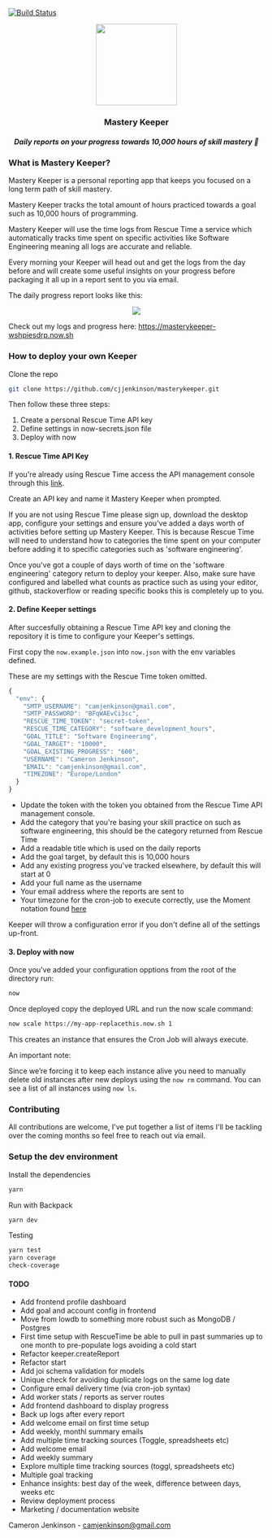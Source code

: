 [![Build Status](https://travis-ci.org/cjjenkinson/masterykeeper.svg?branch=master)](https://travis-ci.org/cjjenkinson/masterykeeper)

<div align="center">
  <img src="https://github.com/cjjenkinson/masterykeeper/blob/develop/logo.png?raw=true" width="160px" />
  <h3>Mastery Keeper</h3>
  <h5>Daily reports on your progress towards 10,000 hours of skill mastery 🎩</h5>
</div>

### What is Mastery Keeper?

Mastery Keeper is a personal reporting app that keeps you focused on a long term path of skill mastery.

Mastery Keeper tracks the total amount of hours practiced towards a goal such as 10,000 hours of programming.

Mastery Keeper will use the time logs from Rescue Time a service which automatically tracks time spent on specific activities like Software Engineering meaning all logs are accurate and reliable.

Every morning your Keeper will head out and get the logs from the day before and will create some useful insights on your progress before packaging it all up in a report sent to you via email.

The daily progress report looks like this:

<div align="center">
  <img src="https://github.com/cjjenkinson/masterykeeper/blob/master/report.png?raw=true" />
</div>

Check out my logs and progress here: https://masterykeeper-wshpiesdrp.now.sh

### How to deploy your own Keeper

Clone the repo

```bash
git clone https://github.com/cjjenkinson/masterykeeper.git
```

Then follow these three steps:

1. Create a personal Rescue Time API key
2. Define settings in now-secrets.json file
3. Deploy with now

#### 1. Rescue Time API Key

If you're already using Rescue Time access the API management console through this [link](https://www.rescuetime.com/anapi/manage). 

Create an API key and name it Mastery Keeper when prompted.

If you are not using Rescue Time please sign up, download the desktop app, configure your settings and ensure you've added a days worth of activities before setting up Mastery Keeper. This is because Rescue Time will need to understand how to categories the time spent on your computer before adding it to specific categories such as 'software engineering'.

Once you've got a couple of days worth of time on the 'software engineering' category return to deploy your keeper. Also, make sure have configured and labelled what counts as practice such as using your editor, github, stackoverflow or reading specific books this is completely up to you.

#### 2. Define Keeper settings

After succesfully obtaining a Rescue Time API key and cloning the repository it is time to configure your Keeper's settings.

First copy the ```now.example.json``` into ```now.json``` with the env variables defined.

These are my settings with the Rescue Time token omitted.

```javascript
{
  "env": {
    "SMTP_USERNAME": "camjenkinson@gmail.com",
    "SMTP_PASSWORD": "BFqWAEvCi3sc",
    "RESCUE_TIME_TOKEN": "secret-token",
    "RESCUE_TIME_CATEGORY": "software_development_hours",
    "GOAL_TITLE": "Software Engineering",
    "GOAL_TARGET": "10000",
    "GOAL_EXISTING_PROGRESS": "600",
    "USERNAME": "Cameron Jenkinson",
    "EMAIL": "camjenkinson@gmail.com",
    "TIMEZONE": "Europe/London"
  }
}
```

- Update the token with the token you obtained from the Rescue Time API management console.
- Add the category that you're basing your skill practice on such as software engineering, this should be the category returned from Rescue Time
- Add a readable title which is used on the daily reports
- Add the goal target, by default this is 10,000 hours
- Add any existing progress you've tracked elsewhere, by default this will start at 0
- Add your full name as the username
- Your email address where the reports are sent to
- Your timezone for the cron-job to execute correctly, use the Moment notation found [here](http://momentjs.com/timezone/)

Keeper will throw a configuration error if you don't define all of the settings up-front.

#### 3. Deploy with now

Once you've added your configuration opptions from the root of the directory run:

```bash
now
```

Once deployed copy the deployed URL and run the now scale command:

```bash
now scale https://my-app-replacethis.now.sh 1
```

This creates an instance that ensures the Cron Job will always execute.

An important note:

Since we’re forcing it to keep each instance alive you need to manually delete old instances after new deploys using the ```now rm``` command. You can see a list of all instances using ```now ls```.

### Contributing

All contributions are welcome, I've put together a list of items I'll be tackling over the coming months so feel free to reach out via email.

### Setup the dev environment

Install the dependencies

```bash
yarn
```

Run with Backpack

```bash
yarn dev
```

Testing

```bash
yarn test
yarn coverage
check-coverage
```

#### TODO

- Add frontend profile dashboard
- Add goal and account config in frontend
- Move from lowdb to something more robust such as MongoDB / Postgres
- First time setup with RescueTime be able to pull in past summaries up to one month to pre-populate logs avoiding a cold start
- Refactor keeper.createReport
- Refactor start
- Add joi schema validation for models
- Unique check for avoiding duplicate logs on the same log date
- Configure email delivery time (via cron-job syntax)
- Add worker stats / reports as server routes
- Add frontend dashboard to display progress
- Back up logs after every report
- Add welcome email on first time setup
- Add weekly, monthl summary emails
- Add multiple time tracking sources (Toggle, spreadsheets etc)
- Add welcome email
- Add weekly summary
- Explore multiple time tracking sources (toggl, spreadsheets etc)
- Multiple goal tracking
- Enhance insights: best day of the week, difference between days, weeks etc
- Review deployment process
- Marketing / documentation website

Cameron Jenkinson - camjenkinson@gmail.com
